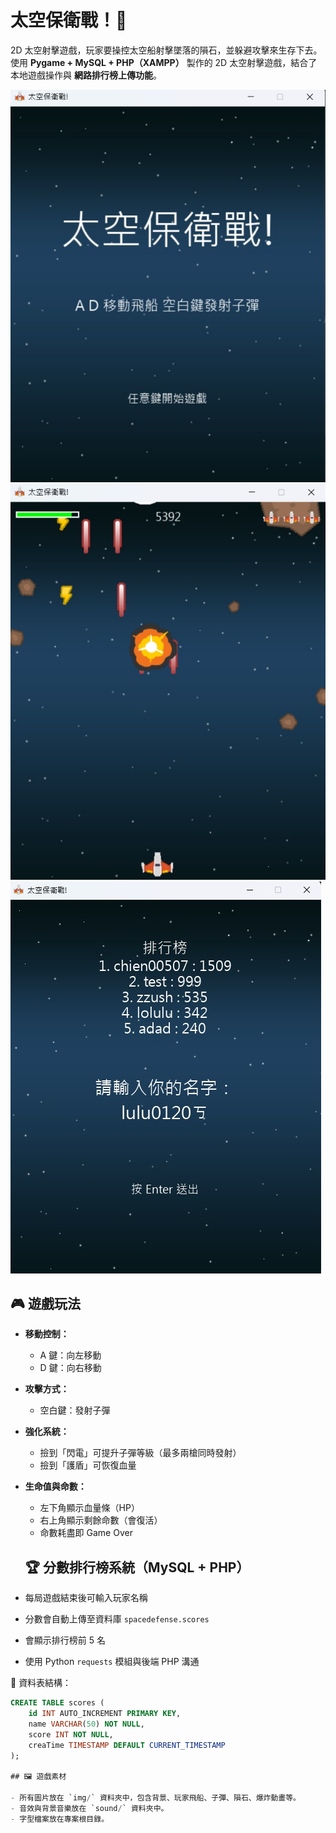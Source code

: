 # 太空保衛戰！🚀

2D 太空射擊遊戲，玩家要操控太空船射擊墜落的隕石，並躲避攻擊來生存下去。
使用 **Pygame + MySQL + PHP（XAMPP）** 製作的 2D 太空射擊遊戲，結合了本地遊戲操作與 **網路排行榜上傳功能**。

![screenshot](img/q1.png)
![screenshot](img/q2.png)
![screenshot](img/q3.png)

## 🎮 遊戲玩法

- **移動控制：**

  - A 鍵：向左移動
  - D 鍵：向右移動

- **攻擊方式：**

  - 空白鍵：發射子彈

- **強化系統：**

  - 撿到「閃電」可提升子彈等級（最多兩槍同時發射）
  - 撿到「護盾」可恢復血量

- **生命值與命數：**

  - 左下角顯示血量條（HP）
  - 右上角顯示剩餘命數（會復活）
  - 命數耗盡即 Game Over

  ## 🏆 分數排行榜系統（MySQL + PHP）

- 每局遊戲結束後可輸入玩家名稱
- 分數會自動上傳至資料庫 `spacedefense.scores`
- 會顯示排行榜前 5 名
- 使用 Python `requests` 模組與後端 PHP 溝通

📌 資料表結構：

```sql
CREATE TABLE scores (
    id INT AUTO_INCREMENT PRIMARY KEY,
    name VARCHAR(50) NOT NULL,
    score INT NOT NULL,
    creaTime TIMESTAMP DEFAULT CURRENT_TIMESTAMP
);

## 🖼️ 遊戲素材

- 所有圖片放在 `img/` 資料夾中，包含背景、玩家飛船、子彈、隕石、爆炸動畫等。
- 音效與背景音樂放在 `sound/` 資料夾中。
- 字型檔案放在專案根目錄。
```
